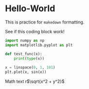 # Hello-World

This is practice for `makedown` formatting.

See if this coding block work!

```python
import numpy as np
import matplotlib.pyplot as plt

def test_func(x):
	print(type(x))
	
x = linspace(0, 1, 101)
plt.plot(x, sin(x))
```

Math text
r$\sqrt{x^2 + y^2}$
